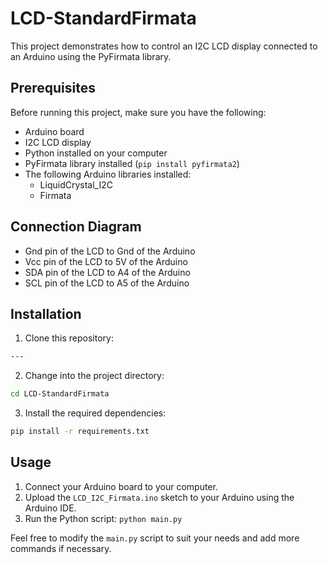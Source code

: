# LCD-StandardFirmata

This project demonstrates how to control an I2C LCD display connected to an Arduino using the PyFirmata library.

## Prerequisites

Before running this project, make sure you have the following:

- Arduino board
- I2C LCD display
- Python installed on your computer
- PyFirmata library installed (`pip install pyfirmata2`)
- The following Arduino libraries installed:
  - LiquidCrystal_I2C
  - Firmata

## Connection Diagram

- Gnd pin of the LCD to Gnd of the Arduino
- Vcc pin of the LCD to 5V of the Arduino
- SDA pin of the LCD to A4 of the Arduino
- SCL pin of the LCD to A5 of the Arduino

## Installation

1. Clone this repository:

```bash
---
```

2. Change into the project directory:

```bash
cd LCD-StandardFirmata
```

3. Install the required dependencies:

```bash
pip install -r requirements.txt
```

## Usage

1. Connect your Arduino board to your computer.
2. Upload the `LCD_I2C_Firmata.ino` sketch to your Arduino using the Arduino IDE.
3. Run the Python script: `python main.py`

Feel free to modify the `main.py` script to suit your needs and add more commands if necessary.
